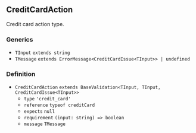 CreditCardAction
----------------

Credit card action type.

### Generics

*   `TInput` `extends string`
*   `TMessage` `extends ErrorMessage<CreditCardIssue<TInput>> | undefined`

### Definition

*   `CreditCardAction` `extends BaseValidation<TInput, TInput, CreditCardIssue<TInput>>`
    *   `type` `'credit_card'`
    *   `reference` `typeof creditCard`
    *   `expects` `null`
    *   `requirement` `(input: string) => boolean`
    *   `message` `TMessage`